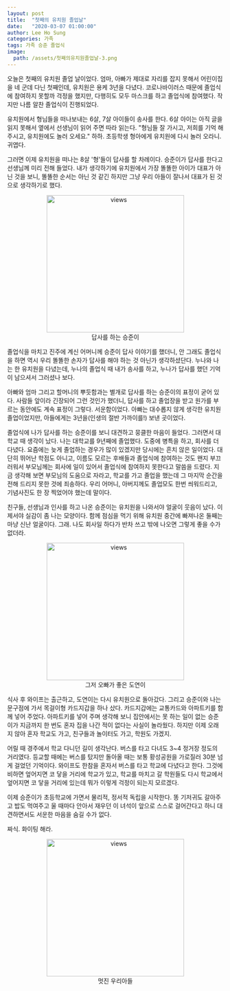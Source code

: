```yaml
---
layout: post
title:  "첫째의 유치원 졸업날"
date:   "2020-03-07 01:00:00"
author: Lee Ho Sung
categories: 가족
tags: 가족 승준 졸업식
image:
  path: /assets/첫째의유치원졸업날-3.png
---
```



오늘은 첫째의 유치원 졸업 날이었다. 엄마, 아빠가 제대로 자리를 잡지 못해서 어린이집을  네 군데 다닌 첫째인데, 유치원은 용케 3년을 다녔다. 코로나바이러스 때문에 졸업식에 참여하지 못할까 걱정을 했지만, 다행히도 모두 마스크를 하고 졸업식에 참여했다. 작지만 나름 알찬 졸업식이 진행되었다. 

유치원에서 형님들을 떠나보내는 6살, 7살 아이들이 송사를 한다. 6살 아이는 아직 글을 읽지 못해서 옆에서 선생님이 읽어 주면 따라  읽는다. "형님들 잘 가시고, 저희를 기억 해주시고, 유치원에도 놀러 오세요." 하하. 초등학생 형아에게 유치원에 다시 놀러 오라니. 귀엽다. 

그러면 이제 유치원을 떠나는 8살 '형'들이 답사를 할 차례이다. 승준이가 답사를 한다고 선생님께 미리 전해 들었다. 내가 생각하기에 유치원에서 가장 똘똘한 아이가 대표가 아닌 것을 보니, 똘똘한 순서는 아닌 것 같긴 하지만 그냥 우리 아들이 잘나서 대표가 된 것으로 생각하기로 했다.

<center>
        <figure>
                <img src="http://blog.novice.io/assets/첫째의유치원졸업날-1.png" width="320" alt="views">
                <figcaption>답사를 하는 승준이</figcaption>
        </figure>
</center>

졸업식을 마치고 진주에 계신 어머니께 승준이 답사 이야기를 했더니, 안 그래도 졸업식을 하면 역시 우리 똘똘한 손자가 답사를 해야 하는 것 아닌가 생각하셨단다. 누나와 나는 한 유치원을 다녔는데, 누나의 졸업식 때 내가 송사를 하고, 누나가 답사를 했던 기억이 남으셔서 그러셨나 보다.

아빠와 엄마 그리고 할머니의 뿌듯함과는 별개로 답사를 하는 승준이의 표정이 굳어 있다. 사람들 앞이라 긴장되어 그런 것인가 했더니, 답사를 하고 졸업장을 받고 원가를 부르는 동안에도 계속 표정이 그렇다. 서운함이었다. 아빠는 대수롭지 않게 생각한 유치원 졸업이었지만, 아들에게는 3년을(인생의 절반 가까이를!) 보낸 곳이었다. 

졸업식에 나가 답사를 하는 승준이를 보니 대견하고 뭉클한 마음이 들었다. 그러면서 대학교 때 생각이 났다. 나는 대학교를 9년째에 졸업했다. 도중에 병특을 하고, 회사를 더 다녔다. 요즘에는 늦게 졸업하는 경우가 많이 있겠지만 당시에는 흔치 않은 일이었다. 대단히 뛰어난 학점도 아니고, 이름도 모르는 후배들과 졸업식에 참여하는 것도 왠지 부끄러워서 부모님께는 회사에 일이 있어서 졸업식에 참여하지 못한다고 말씀을 드렸다. 지금 생각해 보면 부모님의 도움으로 자라고, 학교를 가고 졸업을 했는데 그 마지막 순간을 전해 드리지 못한 것에 죄송하다. 우리 어머니, 아버지께도 졸업모도 한번 씌워드리고, 기념사진도 한 장 찍었어야 했는데 말이다.

친구들, 선생님과 인사를 하고 나온 승준이는 유치원을 나와서야 얼굴이 웃음이 났다. 이제서야 실감이 좀 나는 모양이다. 함께 점심을 먹기 위해 유치원 중간에 빠져나온 둘째는 마냥 신난 얼굴이다. 그래. 나도 회사일 하다가 반차 쓰고 밖에 나오면 그렇게 좋을 수가 없더라. 

<center>
        <figure>
                <img src="http://blog.novice.io/assets/첫째의유치원졸업날-2.png" width="320" alt="views">
                <figcaption>그저 오빠가 좋은 도연이</figcaption>
        </figure>
</center>

식사 후 와이프는 출근하고, 도연이는 다시 유치원으로 돌아갔다. 그리고 승준이와 나는 문구점에 가서 목걸이형 카드지갑을 하나 샀다. 카드지갑에는 교통카드와 아파트키를 함께 넣어 주었다. 아파트키를 넣어 주며 생각해 보니 집안에서는 못 하는 일이 없는 승준이가 지금까지 한 번도 혼자 집을 나간 적이 없다는 사실이 놀라웠다. 하지만 이제 오래지 않아 혼자 학교도 가고, 친구들과 놀이터도 가고, 학원도 가겠지. 

어릴 때 경주에서 학교 다니던 길이 생각난다. 버스를 타고 다녀도 3~4 정거장 정도의 거리였다. 등교할 때에는 버스를 탔지만 돌아올 때는 보통 황성공원을 가로질러 30분 넘게 걸었던 기억이다. 와이프도 한참을 혼자서 버스를 타고 학교에 다녔다고 한다. 그것에 비하면 엎어지면 코 닿을 거리에 학교가 있고, 학교를 마치고 갈 학원들도 다시 학교에서 엎어지면 코 닿을 거리에 있는데 뭐가 이렇게 걱정이 되는지 모르겠다.

이제 승준이가 초등학교에 가면서 물리적, 정서적 독립을 시작한다. 똥 기저귀도 갈아주고 밥도 먹여주고 울 때마다 안아서 재우던 이 녀석이 앞으로 스스로 걸어간다고 하니 대견하면서도 서운한 마음을 숨길 수가 없다. 

짜식. 화이팅 해라.

<center>
        <figure>
                <img src="http://blog.novice.io/assets/첫째의유치원졸업날-3.png" width="320" alt="views">
                <figcaption>멋진 우리아들</figcaption>
        </figure>
</center>
